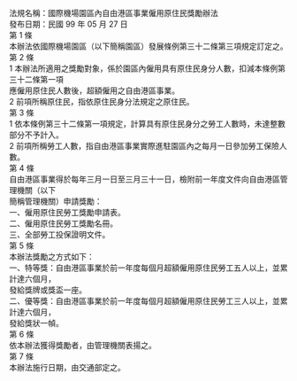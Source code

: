 法規名稱：國際機場園區內自由港區事業僱用原住民獎勵辦法  
發布日期：民國 99 年 05 月 27 日  
第 1 條  
本辦法依國際機場園區（以下簡稱園區）發展條例第三十二條第三項規定訂定之。  
第 2 條  
1 本辦法所適用之獎勵對象，係於園區內僱用具有原住民身分人數，扣減本條例第三十二條第一項  
應僱用原住民人數後，超額僱用之自由港區事業。  
2 前項所稱原住民，指依原住民身分法規定之原住民。  
第 3 條  
1 依本條例第三十二條第一項規定，計算具有原住民身分之勞工人數時，未達整數部分不予計入。  
2 前項所稱勞工人數，指自由港區事業實際進駐園區內之每月一日參加勞工保險人數。  
第 4 條  
自由港區事業得於每年三月一日至三月三十一日，檢附前一年度文件向自由港區管理機關（以下  
簡稱管理機關）申請獎勵：  
一、僱用原住民勞工獎勵申請表。  
二、僱用原住民勞工獎勵名冊。  
三、全部勞工投保證明文件。  
第 5 條  
本辦法獎勵之方式如下：  
一、特等獎：自由港區事業於前一年度每個月超額僱用原住民勞工五人以上，並累計達六個月，  
發給獎牌或獎盃一座。  
二、優等獎：自由港區事業於前一年度每個月超額僱用原住民勞工三人以上，並累計達六個月，  
發給獎狀一幀。  
第 6 條  
依本辦法獲得獎勵者，由管理機關表揚之。  
第 7 條  
本辦法施行日期，由交通部定之。  


